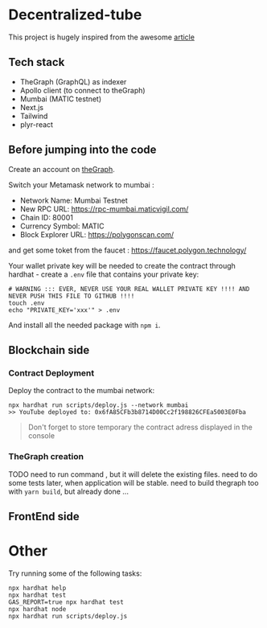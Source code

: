 # Decentralized-tube

This project is hugely inspired from the awesome [article](https://blog.suhailkakar.com/building-a-full-stack-web3-youtube-clone-with-next-ipfs-the-graph-solidity-and-livepeer)

## Tech stack

- TheGraph (GraphQL) as indexer
- Apollo client (to connect to theGraph)
- Mumbai (MATIC testnet)
- Next.js
- Tailwind
- plyr-react

## Before jumping into the code

Create an account on [theGraph](https://thegraph.com/).

Switch your Metamask network to mumbai :

- Network Name: Mumbai Testnet
- New RPC URL: https://rpc-mumbai.maticvigil.com/
- Chain ID: 80001
- Currency Symbol: MATIC
- Block Explorer URL: https://polygonscan.com/

and get some toket from the faucet : https://faucet.polygon.technology/

Your wallet private key will be needed to create the contract through hardhat - create a `.env` file that contains your private key:

```
# WARNING ::: EVER, NEVER USE YOUR REAL WALLET PRIVATE KEY !!!! AND NEVER PUSH THIS FILE TO GITHUB !!!!
touch .env
echo "PRIVATE_KEY='xxx'" > .env
```

And install all the needed package with `npm i`.

## Blockchain side

### Contract Deployment

Deploy the contract to the mumbai network:

```
npx hardhat run scripts/deploy.js --network mumbai
>> YouTube deployed to: 0x6fA85CFb3b8714D00Cc2f198826CFEa5003E0Fba
```

> Don't forget to store temporary the contract adress displayed in the console

### TheGraph creation

TODO need to run command , but it will delete the existing files. need to do some tests later, when application will be stable.
need to build thegraph too with `yarn build`, but already done ...

## FrontEnd side

# Other

Try running some of the following tasks:

```shell
npx hardhat help
npx hardhat test
GAS_REPORT=true npx hardhat test
npx hardhat node
npx hardhat run scripts/deploy.js
```
